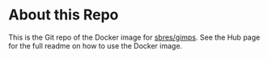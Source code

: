 # About this Repo

This is the Git repo of the Docker image for [sbres/gimps](https://hub.docker.com/r/sbres/gimps/). See the
Hub page for the full readme on how to use the Docker image.
